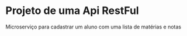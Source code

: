 # Projeto de uma Api RestFul 
Microserviço para cadastrar um aluno com uma lista de matérias e notas
